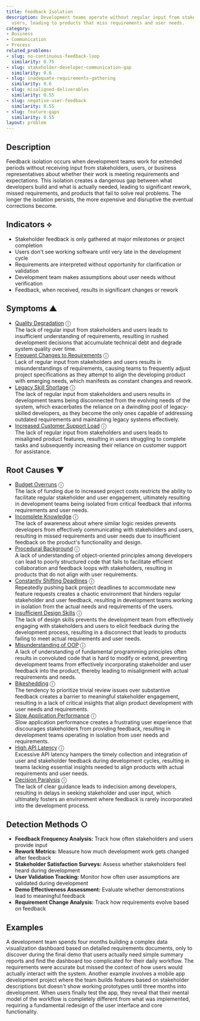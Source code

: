 ```yaml
---
title: Feedback Isolation
description: Development teams operate without regular input from stakeholders and
  users, leading to products that miss requirements and user needs.
category:
- Business
- Communication
- Process
related_problems:
- slug: no-continuous-feedback-loop
  similarity: 0.75
- slug: stakeholder-developer-communication-gap
  similarity: 0.6
- slug: inadequate-requirements-gathering
  similarity: 0.6
- slug: misaligned-deliverables
  similarity: 0.55
- slug: negative-user-feedback
  similarity: 0.55
- slug: feature-gaps
  similarity: 0.55
layout: problem
---
```


## Description

Feedback isolation occurs when development teams work for extended periods without receiving input from stakeholders, users, or business representatives about whether their work is meeting requirements and expectations. This isolation creates a dangerous gap between what developers build and what is actually needed, leading to significant rework, missed requirements, and products that fail to solve real problems. The longer the isolation persists, the more expensive and disruptive the eventual corrections become.


## Indicators ⟡

- Stakeholder feedback is only gathered at major milestones or project completion
- Users don't see working software until very late in the development cycle
- Requirements are interpreted without opportunity for clarification or validation
- Development team makes assumptions about user needs without verification
- Feedback, when received, results in significant changes or rework


## Symptoms ▲

- [Quality Degradation](quality-degradation.md) <span class="info-tooltip" title="Confidence: 0.394, Strength: 0.691">ⓘ</span>
<br/>  The lack of regular input from stakeholders and users leads to insufficient understanding of requirements, resulting in rushed development decisions that accumulate technical debt and degrade system quality over time.
- [Frequent Changes to Requirements](frequent-changes-to-requirements.md) <span class="info-tooltip" title="Confidence: 0.389, Strength: 0.606">ⓘ</span>
<br/>  Lack of regular input from stakeholders and users results in misunderstandings of requirements, causing teams to frequently adjust project specifications as they attempt to align the developing product with emerging needs, which manifests as constant changes and rework.
- [Legacy Skill Shortage](legacy-skill-shortage.md) <span class="info-tooltip" title="Confidence: 0.371, Strength: 0.661">ⓘ</span>
<br/>  The lack of regular input from stakeholders and users results in development teams being disconnected from the evolving needs of the system, which exacerbates the reliance on a dwindling pool of legacy-skilled developers, as they become the only ones capable of addressing outdated requirements and maintaining legacy systems effectively.
- [Increased Customer Support Load](increased-customer-support-load.md) <span class="info-tooltip" title="Confidence: 0.364, Strength: 0.597">ⓘ</span>
<br/>  The lack of regular input from stakeholders and users leads to misaligned product features, resulting in users struggling to complete tasks and subsequently increasing their reliance on customer support for assistance.

## Root Causes ▼

- [Budget Overruns](budget-overruns.md) <span class="info-tooltip" title="Confidence: 0.409, Strength: 0.842">ⓘ</span>
<br/>  The lack of funding due to increased project costs restricts the ability to facilitate regular stakeholder and user engagement, ultimately resulting in development teams being isolated from critical feedback that informs requirements and user needs.
- [Incomplete Knowledge](incomplete-knowledge.md) <span class="info-tooltip" title="Confidence: 0.390, Strength: 0.816">ⓘ</span>
<br/>  The lack of awareness about where similar logic resides prevents developers from effectively communicating with stakeholders and users, resulting in missed requirements and user needs due to insufficient feedback on the product's functionality and design.
- [Procedural Background](procedural-background.md) <span class="info-tooltip" title="Confidence: 0.389, Strength: 0.840">ⓘ</span>
<br/>  A lack of understanding of object-oriented principles among developers can lead to poorly structured code that fails to facilitate efficient collaboration and feedback loops with stakeholders, resulting in products that do not align with user requirements.
- [Constantly Shifting Deadlines](constantly-shifting-deadlines.md) <span class="info-tooltip" title="Confidence: 0.371, Strength: 0.803">ⓘ</span>
<br/>  Repeatedly pushing back project deadlines to accommodate new feature requests creates a chaotic environment that hinders regular stakeholder and user feedback, resulting in development teams working in isolation from the actual needs and requirements of the users.
- [Insufficient Design Skills](insufficient-design-skills.md) <span class="info-tooltip" title="Confidence: 0.360, Strength: 0.818">ⓘ</span>
<br/>  The lack of design skills prevents the development team from effectively engaging with stakeholders and users to elicit feedback during the development process, resulting in a disconnect that leads to products failing to meet actual requirements and user needs.
- [Misunderstanding of OOP](misunderstanding-of-oop.md) <span class="info-tooltip" title="Confidence: 0.357, Strength: 0.819">ⓘ</span>
<br/>  A lack of understanding of fundamental programming principles often results in convoluted code that is hard to modify or extend, preventing development teams from effectively incorporating stakeholder and user feedback into the product, thereby leading to misalignment with actual requirements and needs.
- [Bikeshedding](bikeshedding.md) <span class="info-tooltip" title="Confidence: 0.356, Strength: 0.768">ⓘ</span>
<br/>  The tendency to prioritize trivial review issues over substantive feedback creates a barrier to meaningful stakeholder engagement, resulting in a lack of critical insights that align product development with user needs and requirements.
- [Slow Application Performance](slow-application-performance.md) <span class="info-tooltip" title="Confidence: 0.320, Strength: 0.738">ⓘ</span>
<br/>  Slow application performance creates a frustrating user experience that discourages stakeholders from providing feedback, resulting in development teams operating in isolation from user needs and requirements.
- [High API Latency](high-api-latency.md) <span class="info-tooltip" title="Confidence: 0.316, Strength: 0.767">ⓘ</span>
<br/>  Excessive API latency hampers the timely collection and integration of user and stakeholder feedback during development cycles, resulting in teams lacking essential insights needed to align products with actual requirements and user needs.
- [Decision Paralysis](decision-paralysis.md) <span class="info-tooltip" title="Confidence: 0.313, Strength: 0.739">ⓘ</span>
<br/>  The lack of clear guidance leads to indecision among developers, resulting in delays in seeking stakeholder and user input, which ultimately fosters an environment where feedback is rarely incorporated into the development process.

## Detection Methods ○

- **Feedback Frequency Analysis:** Track how often stakeholders and users provide input
- **Rework Metrics:** Measure how much development work gets changed after feedback
- **Stakeholder Satisfaction Surveys:** Assess whether stakeholders feel heard during development
- **User Validation Tracking:** Monitor how often user assumptions are validated during development
- **Demo Effectiveness Assessment:** Evaluate whether demonstrations lead to meaningful feedback
- **Requirement Change Analysis:** Track how requirements evolve based on feedback


## Examples

A development team spends four months building a complex data visualization dashboard based on detailed requirements documents, only to discover during the final demo that users actually need simple summary reports and find the dashboard too complicated for their daily workflow. The requirements were accurate but missed the context of how users would actually interact with the system. Another example involves a mobile app development project where the team builds features based on stakeholder descriptions but doesn't show working prototypes until three months into development. When users finally test the app, they reveal that their mental model of the workflow is completely different from what was implemented, requiring a fundamental redesign of the user interface and core functionality.

